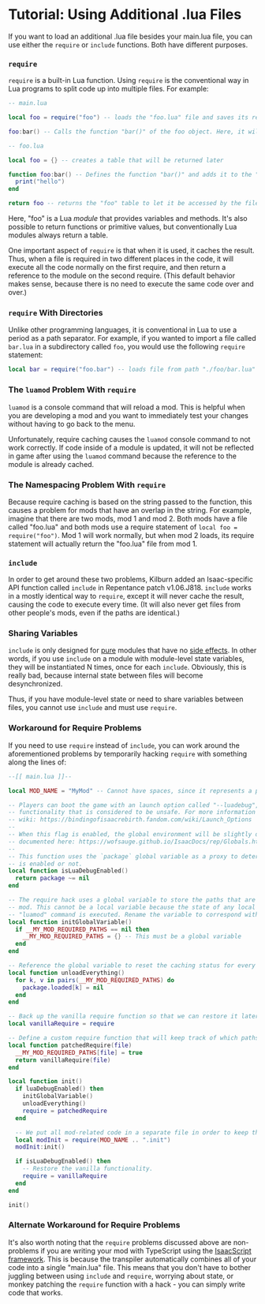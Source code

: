 # Tutorial: Using Additional .lua Files

If you want to load an additional .lua file besides your main.lua file, you can use either the `require` or `include` functions. Both have different purposes.

### `require`

`require` is a built-in Lua function. Using `require` is the conventional way in Lua programs to split code up into multiple files. For example:

```lua
-- main.lua

local foo = require("foo") -- loads the "foo.lua" file and saves its return value into the variable "foo"

foo:bar() -- Calls the function "bar()" of the foo object. Here, it will print "hello"
```

```lua
-- foo.lua

local foo = {} -- creates a table that will be returned later

function foo:bar() -- Defines the function "bar()" and adds it to the "foo" table
  print("hello")
end

return foo -- returns the "foo" table to let it be accessed by the file which calls "require()"
```

Here, "foo" is a Lua *module* that provides variables and methods. It's also possible to return functions or primitive values, but conventionally Lua modules always return a table.

One important aspect of `require` is that when it is used, it caches the result. Thus, when a file is required in two different places in the code, it will execute all the code normally on the first require, and then return a reference to the module on the second require. (This default behavior makes sense, because there is no need to execute the same code over and over.)

### `require` With Directories

Unlike other programming languages, it is conventional in Lua to use a period as a path separator. For example, if you wanted to import a file called `bar.lua` in a subdirectory called `foo`, you would use the following `require` statement:

```lua
local bar = require("foo.bar") -- loads file from path "./foo/bar.lua"
```

### The `luamod` Problem With `require`

`luamod` is a console command that will reload a mod. This is helpful when you are developing a mod and you want to immediately test your changes without having to go back to the menu.

Unfortunately, require caching causes the `luamod` console command to not work correctly. If code inside of a module is updated, it will not be reflected in game after using the `luamod` command because the reference to the module is already cached.

### The Namespacing Problem With `require`

Because require caching is based on the string passed to the function, this causes a problem for mods that have an overlap in the string. For example, imagine that there are two mods, mod 1 and mod 2. Both mods have a file called "foo.lua" and both mods use a require statement of `local foo = require("foo")`. Mod 1 will work normally, but when mod 2 loads, its require statement will actually return the "foo.lua" file from mod 1.

### `include`

In order to get around these two problems, Kilburn added an Isaac-specific API function called `include` in Repentance patch v1.06.J818. `include` works in a mostly identical way to `require`, except it will never cache the result, causing the code to execute every time. (It will also never get files from other people's mods, even if the paths are identical.)

### Sharing Variables

`include` is only designed for [pure](https://en.wikipedia.org/wiki/Pure_function) modules that have no [side effects](https://en.wikipedia.org/wiki/Side_effect_(computer_science)). In other words, if you use `include` on a module with module-level state variables, they will be instantiated N times, once for each `include`. Obviously, this is really bad, because internal state between files will become desynchronized.

Thus, if you have module-level state or need to share variables between files, you cannot use `include` and must use `require`.

### Workaround for Require Problems

If you need to use `require` instead of `include`, you can work around the aforementioned problems by temporarily hacking `require` with something along the lines of:

```lua
--[[ main.lua ]]--

local MOD_NAME = "MyMod" -- Cannot have spaces, since it represents a path

-- Players can boot the game with an launch option called "--luadebug", which will enable additional
-- functionality that is considered to be unsafe. For more information about this flag, see the
-- wiki: https://bindingofisaacrebirth.fandom.com/wiki/Launch_Options
--
-- When this flag is enabled, the global environment will be slightly different. The differences are
-- documented here: https://wofsauge.github.io/IsaacDocs/rep/Globals.html
--
-- This function uses the `package` global variable as a proxy to determine if the "--luadebug" flag
-- is enabled or not.
local function isLuaDebugEnabled()
  return package ~= nil
end

-- The require hack uses a global variable to store the paths that are cached for this particular
-- mod. This cannot be a local variable because the state of any local variables is lost when the
-- "luamod" command is executed. Rename the variable to correspond with the name of your mod.
local function initGlobalVariable()
  if __MY_MOD_REQUIRED_PATHS == nil then
    __MY_MOD_REQUIRED_PATHS = {} -- This must be a global variable
  end
end

-- Reference the global variable to reset the caching status for every path used in the mod.
local function unloadEverything()
  for k, v in pairs(__MY_MOD_REQUIRED_PATHS) do
    package.loaded[k] = nil
  end
end

-- Back up the vanilla require function so that we can restore it later.
local vanillaRequire = require

-- Define a custom require function that will keep track of which paths are required.
local function patchedRequire(file)
  __MY_MOD_REQUIRED_PATHS[file] = true
  return vanillaRequire(file)
end

local function init()
  if luaDebugEnabled() then
    initGlobalVariable()
    unloadEverything()
    require = patchedRequire
  end

  -- We put all mod-related code in a separate file in order to keep the hack code separated.
  local modInit = require(MOD_NAME .. ".init")
  modInit:init()

  if isLuaDebugEnabled() then
    -- Restore the vanilla functionality.
    require = vanillaRequire
  end
end

init()
```

### Alternate Workaround for Require Problems

It's also worth noting that the `require` problems discussed above are non-problems if you are writing your mod with TypeScript using the [IsaacScript framework](https://isaacscript.github.io/). This is because the transpiler automatically combines all of your code into a single "main.lua" file. This means that you don't have to bother juggling between using `include` and `require`, worrying about state, or monkey patching the `require` function with a hack - you can simply write code that works.
